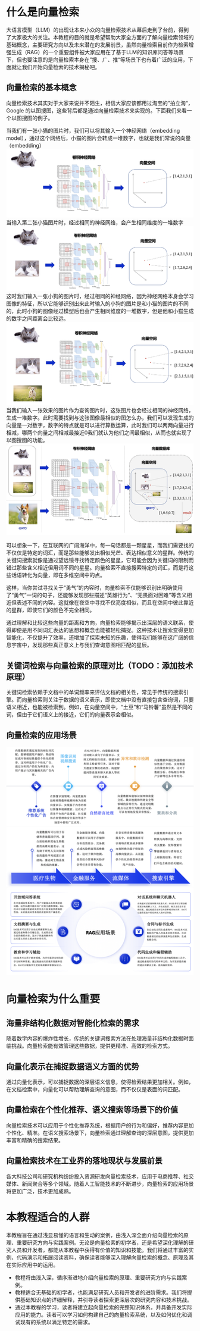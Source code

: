 # 什么是向量检索

大语言模型（LLM）的出现让本来小众的向量检索技术从幕后走到了台前，得到了大家极大的关注。本教程的目的就是希望帮助大家全方面的了解向量检索领域的基础概念，主要研究方向以及未来潜在的发展前景，虽然向量检索目前作为检索增强生成（RAG）的一个重要组件被大家应用在了基于LLM的知识库问答等场景下，但也要注意的是向量检索本身在”搜、广、推“等场景下也有着广泛的应用，下面就让我们开始向量检索的技术揭秘吧。

## 向量检索的基本概念

向量检索技术其实对于大家来说并不陌生，相信大家应该都用过淘宝的”拍立淘“，Google 的以图搜图，这些背后都是通过向量检索技术来实现的。下面我们来看一个以图搜图的例子。

当我们有一张小猫的图片时，我们可以将其输入一个神经网络（embedding model），通过这个网络后，小猫的图片会转成一堆数字，也就是我们常说的向量（embedding）
![vs1](./images/vs1.png)
当输入第二张小猫图片时，经过相同的神经网络，会产生相同维度的一堆数字
![vs2](./images/vs2.png)
这时我们输入一张小狗的图片时，经过相同的神经网络，因为神经网络本身会学习图像的特征，所以它能够识别出来此时输入的小狗的图片是和小猫的图片的不同的，此时小狗的图像经过模型后也会产生相同维度的一堆数字，但是他和小猫生成的数字之间距离会比较远。
![vs3](./images/vs3.png)
当我们输入一张效果的图片作为查询图片时，这张图片也会经过相同的神经网络，生成一堆数字。此时需要找到与这张图像最相似的图怎么办，我们可以发现生成的向量是一对数字，数字的特点就是可以进行算数运算，此时我们可以两两向量进行相减，哪两个向量之间相减最接近0我们就认为他们之间最相似，从而也就实现了以图搜图的功能。
![vs4](./images/vs4.png)

可以想象一下，在互联网的广阔海洋中，每一句话都是一颗星星，而我们需要找的不仅仅是特定的词汇，而是那些能够发出相似光芒、表达相似意义的星群。传统的关键词搜索就像是通过望远镜寻找特定颜色的星星，它可能会因为关键词的限制而错过那些含义相近但用词不同的星星。向量检索不直接搜索特定的词汇，而是将这些话语转化为向量，即在多维空间中的点。

这样，当你尝试寻找关于“勇气”的内容时，向量检索不仅能够识别出明确使用了“勇气”一词的句子，还能够发现那些描述“英雄行为”、“无畏面对困难”等含义相近但表述不同的内容。这就像在夜空中寻找不仅亮度相似，而且在空间中彼此靠近的星群，即使它们的颜色不完全相同。

通过理解和比较这些向量的距离和方向，向量检索能够揭示出深层的语义联系，使得即便是用不同词汇表达的思想和概念也能被轻松捕捉。这种技术让搜索变得更加智能化，不仅提升了效率，还增加了探索未知的乐趣，使得我们能够在这广阔的信息宇宙中，发现那些真正意义上与我们查询意图相匹配的星辰。

## 关键词检索与向量检索的原理对比（TODO：添加技术原理）

关键词检索依赖于文档中的单词频率来评估文档的相关性，常见于传统的搜索引擎。而向量检索则关注于数据的语义表示，即使文档中没有直接包含查询词，只要语义相近，也能被检索到。例如，在向量空间中，“土豆”和“马铃薯”虽然是不同的词，但由于它们语义上的接近，它们的向量表示会相似。

## 向量检索的应用场景

![scene1](./images/scene1.png)
![scene2](./images/scene2.png)
![scene3](./images/scene3.png)

# 向量检索为什么重要

## 海量非结构化数据对智能化检索的需求

随着数字内容的爆炸性增长，传统的关键词搜索方法在处理海量非结构化数据时面临挑战。向量检索能有效管理这些数据，提供更精准、高效的检索方式。

## 向量化表示在捕捉数据语义方面的优势

通过向量化表示，可以捕捉数据的深层语义信息，使得检索结果更加相关。例如，在文档检索中，向量化可以帮助理解查询的意图，而不仅仅是表面的词匹配。

## 向量检索在个性化推荐、语义搜索等场景下的价值

向量检索技术可以应用于个性化推荐系统，根据用户的行为和偏好，推荐内容更加个性化、精准。在语义搜索场景下，向量检索通过理解查询的深层意图，提供更加丰富和精确的搜索结果。

## 向量检索技术在工业界的落地现状与发展前景

各大科技公司和研究机构纷纷投入资源研发向量检索技术，应用于电商推荐、社交媒体、新闻聚合等多个领域。随着人工智能技术的不断进步，向量检索的应用场景将更加广泛，技术更加成熟。

# 本教程适合的人群

本教程旨在通过浅显易懂的语言和生动的案例，由浅入深全面介绍向量检索的原理、重要研究方向与实践案例。无论是向量检索的初学者，还是希望深化理解的研究人员和开发者，都能从本教程中获得有价值的知识和技能。我们将通过丰富的实例、代码演示和拓展阅读资料，确保读者能够深入理解向量检索的概念、原理及其在实际应用中的运用。

- 教程将由浅入深，循序渐进地介绍向量检索的原理、重要研究方向与实践案例。
- 教程适合无基础的初学者，也能满足研究人员和开发者的进阶需求。我们将提供基础知识点的详细解释，并引导读者探索更深层次的研究内容和技术挑战。
- 通过本教程的学习，读者将建立起向量检索的完整知识体系，并具备开发实际应用的能力。读者可以学习如何构建自己的向量检索系统，以及如何优化和调试现有的系统以满足特定的需求。
